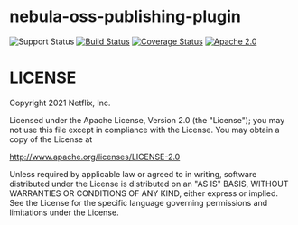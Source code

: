nebula-oss-publishing-plugin
=====================


![Support Status](https://img.shields.io/badge/nebula-active-green.svg)
[![Build Status](https://travis-ci.com/nebula-plugins/nebula-oss-publishing-plugin.svg)](https://travis-ci.com/nebula-plugins/nebula-oss-publishing-plugin)
[![Coverage Status](https://coveralls.io/repos/nebula-plugins/nebula-oss-publishing-plugin/badge.svg?branch=master&service=github)](https://coveralls.io/github/nebula-plugins/nebula-oss-publishing-plugin?branch=master)
[![Apache 2.0](https://img.shields.io/github/license/nebula-plugins/nebula-oss-publishing-plugin.svg)](http://www.apache.org/licenses/LICENSE-2.0)


LICENSE
=======

Copyright 2021 Netflix, Inc.

Licensed under the Apache License, Version 2.0 (the "License");
you may not use this file except in compliance with the License.
You may obtain a copy of the License at

<http://www.apache.org/licenses/LICENSE-2.0>

Unless required by applicable law or agreed to in writing, software
distributed under the License is distributed on an "AS IS" BASIS,
WITHOUT WARRANTIES OR CONDITIONS OF ANY KIND, either express or implied.
See the License for the specific language governing permissions and
limitations under the License.
